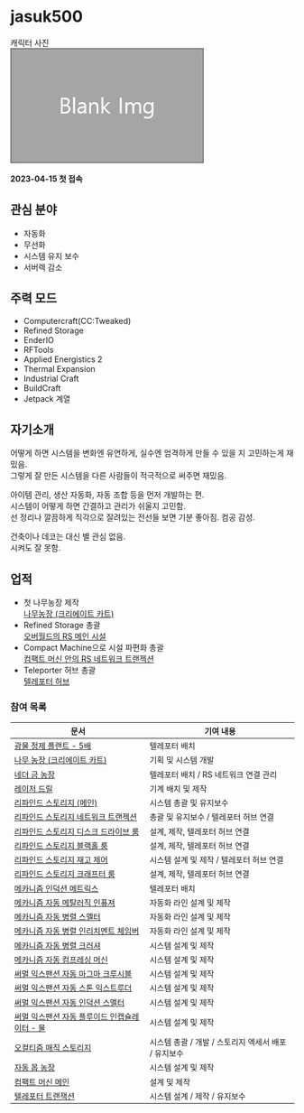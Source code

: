 # jasuk500

캐릭터 사진  
![캐릭터](../../asset/blank_img.jpg)

**2023-04-15 첫 접속**
## 관심 분야

- 자동화
- 무선화
- 시스템 유지 보수
- 서버렉 감소

## 주력 모드

- Computercraft(CC:Tweaked)
- Refined Storage
- EnderIO
- RFTools
- Applied Energistics 2
- Thermal Expansion
- Industrial Craft
- BuildCraft
- Jetpack 계열

## 자기소개

어떻게 하면 시스템을 변화엔 유연하게, 실수엔 엄격하게 만들 수 있을 지 고민하는게 재밌음.  
그렇게 잘 만든 시스템을 다른 사람들이 적극적으로 써주면 재밌음.  

아이템 관리, 생산 자동화, 자동 조합 등을 먼저 개발하는 편.  
시스템이 어떻게 하면 간결하고 관리가 쉬울지 고민함.  
선 정리나 깔끔하게 직각으로 잘려있는 전선들 보면 기분 좋아짐. 컴공 감성.  

건축이나 데코는 대신 별 관심 없음.  
시켜도 잘 못함.

## 업적

- 첫 나무농장 제작  
[나무농장 (크리에이트 카트)](../systems/tree_farm_create_cart.md)
- Refined Storage 총괄  
[오버월드의 RS 메인 시설](../systems/rs_main.md)
- Compact Machine으로 시설 파편화 총괄  
[컴팩트 머신 안의 RS 네트워크 트랜젝션](../systems/rs_network_tranjection.md)
- Teleporter 허브 총괄  
[텔레포터 허브](../systems/teleporter_hub.md)


<!-- 참여 목록 -->
<!-- tag_target_open:reverse_link_list:member_contribute -->
<!-- tag_arg:preset:member_contribute -->
### 참여 목록
|문서|기여 내용|
|---|---|
|[광물 정제 플랜트 - 5배](../systems/mk_ore_processing_plant_5x.md)|텔레포터 배치|
|[나무 농장 (크리에이트 카트)](../systems/tree_farm_create_cart.md)|기획 및 시스템 개발|
|[네더 금 농장](../systems/nether_gold_farm.md)|텔레포터 배치 / RS 네트워크 연결 관리|
|[레이저 드릴](../systems/laser_drill.md)|기계 배치 및 제작|
|[리파인드 스토리지 (메인)](../systems/rs_main.md)|시스템 총괄 및 유지보수|
|[리파인드 스토리지 네트워크 트랜젝션](../systems/rs_network_tranjection.md)|총괄 및 유지보수 / 텔레포터 허브 연결|
|[리파인드 스토리지 디스크 드라이브 룸](../systems/rs_disk_drives.md)|설계, 제작, 텔레포터 허브 연결|
|[리파인드 스토리지 블랙홀 룸](../systems/rs_black_hole.md)|설계, 제작, 텔레포터 허브 연결|
|[리파인드 스토리지 재고 제어](../systems/rs_stock_control.md)|시스템 설계 및 제작 / 텔레포터 허브 연결|
|[리파인드 스토리지 크래프터 룸](../systems/rs_crafters.md)|설계, 제작, 텔레포터 허브 연결|
|[메카니즘 인덕션 메트릭스](../systems/mk_induction_matrix.md)|텔레포터 배치|
|[메카니즘 자동 메탈러직 인퓨져](../systems/mk_auto_metallurgic_infuser.md)|자동화 라인 설계 및 제작|
|[메카니즘 자동 병렬 스멜터](../systems/mk_auto_smeltery.md)|자동화 라인 설계 및 제작|
|[메카니즘 자동 병렬 인리치멘트 체임버](../systems/mk_auto_enrichment_chamber.md)|자동화 라인 설계 및 제작|
|[메카니즘 자동 병렬 크러셔](../systems/mk_auto_crushers.md)|시스템 설계 및 제작|
|[메카니즘 자동 컴프레싱 머신](../systems/mk_auto_compressing.md)|시스템 설계 및 제작|
|[써멀 익스팬션 자동 마그마 크루시블](../systems/te_auto_magma_crucible.md)|시스템 설계 및 제작|
|[써멀 익스팬션 자동 스톤 익스트루더](../systems/te_stone_extruder.md)|시스템 설계 및 제작|
|[써멀 익스팬션 자동 인덕션 스멜터](../systems/te_auto_induction_smelter.md)|시스템 설계 및 제작|
|[써멀 익스팬션 자동 플루이드 인캡슐레이터 - 물](../systems/te_auto_fluid_encapsulator_water.md)|시스템 설계 및 제작|
|[오컬티즘 매직 스토리지](../systems/occultism_magic_storage.md)|시스템 총괄 / 개발 / 스토리지 엑세서 배포 / 유지보수|
|[자동 몹 농장](../systems/auto_mob_farm.md)|시스템 설계 및 제작|
|[컴팩트 머신 메인](../systems/cm_compactmachine_main.md)|설계 및 제작|
|[텔레포터 트랜잭션](../systems/teleporter_hub.md)|시스템 설계 / 제작 / 유지보수|
<!-- tag_close -->


<!-- tag_target_open:frame:test1 -->
<!-- tag_close -->